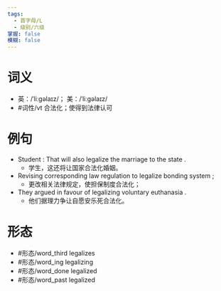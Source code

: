 ```yaml
---
tags:
  - 首字母/L
  - 级别/六级
掌握: false
模糊: false
---
```

# 词义
- 英：/ˈliːɡəlaɪz/； 美：/ˈliːɡəlaɪz/
- #词性/vt  合法化；使得到法律认可
# 例句
- Student : That will also legalize the marriage to the state .
	- 学生，这还将让国家合法化婚姻。
- Revising corresponding law regulation to legalize bonding system ;
	- 更改相关法律规定，使担保制度合法化；
- They argued in favour of legalizing voluntary euthanasia .
	- 他们据理力争让自愿安乐死合法化。
# 形态
- #形态/word_third legalizes
- #形态/word_ing legalizing
- #形态/word_done legalized
- #形态/word_past legalized
